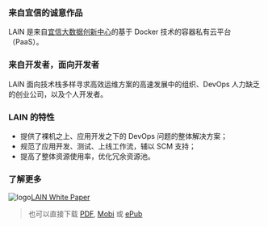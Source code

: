 ### 来自宜信的诚意作品
LAIN 是来自[宜信大数据创新中心](http://cbdic.creditease.cn)的基于 Docker 技术的容器私有云平台（PaaS）。

### 来自开发者，面向开发者
LAIN 面向技术栈多样寻求高效运维方案的高速发展中的组织、DevOps 人力缺乏的创业公司，以及个人开发者。

### LAIN 的特性
- 提供了裸机之上、应用开发之下的 DevOps 问题的整体解决方案；
- 规范了应用开发、测试、上线工作流，辅以 SCM 支持；
- 提高了整体资源使用率，优化冗余资源池。

### 了解更多
![logo](http://laincloud.com/images/lain-logo-02.svg)[LAIN White Paper](https://laincloud.gitbooks.io/white-paper/content/)

> 也可以直接下载 [PDF](https://www.gitbook.com/download/pdf/book/laincloud/white-paper),
> [Mobi](https://www.gitbook.com/download/mobi/book/laincloud/white-paper)
> 或 [ePub](https://www.gitbook.com/download/epub/book/laincloud/white-paper)
